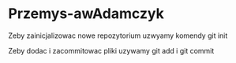 # Przemys-awAdamczyk
Zeby zainicjalizowac nowe repozytorium uzwyamy komendy git init

Zeby dodac i zacommitowac pliki uzywamy git add i git commit


